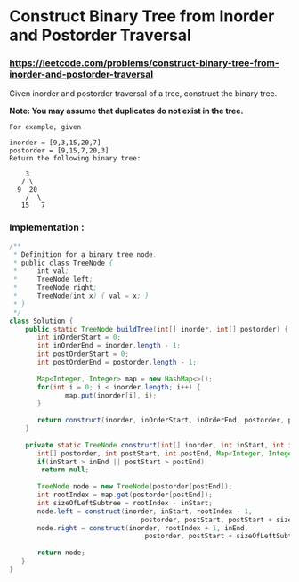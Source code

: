 # Construct Binary Tree from Inorder and Postorder Traversal
### https://leetcode.com/problems/construct-binary-tree-from-inorder-and-postorder-traversal

Given inorder and postorder traversal of a tree, construct the binary tree.

**Note: You may assume that duplicates do not exist in the tree.**
```
For example, given

inorder = [9,3,15,20,7]
postorder = [9,15,7,20,3]
Return the following binary tree:

    3
   / \
  9  20
    /  \
   15   7
```

### Implementation :

```java
/**
 * Definition for a binary tree node.
 * public class TreeNode {
 *     int val;
 *     TreeNode left;
 *     TreeNode right;
 *     TreeNode(int x) { val = x; }
 * }
 */
class Solution {
    public static TreeNode buildTree(int[] inorder, int[] postorder) {
	   int inOrderStart = 0;
	   int inOrderEnd = inorder.length - 1;
	   int postOrderStart = 0;
	   int postOrderEnd = postorder.length - 1;
	      
	   Map<Integer, Integer> map = new HashMap<>();
	   for(int i = 0; i < inorder.length; i++) {
	    	  map.put(inorder[i], i);
	   }
	      
	   return construct(inorder, inOrderStart, inOrderEnd, postorder, postOrderStart, postOrderEnd, map);
    }
	
    private static TreeNode construct(int[] inorder, int inStart, int inEnd, 
	   int[] postorder, int postStart, int postEnd, Map<Integer, Integer> map) {
	   if(inStart > inEnd || postStart > postEnd)
		return null;
		
	   TreeNode node = new TreeNode(postorder[postEnd]);
	   int rootIndex = map.get(postorder[postEnd]);
	   int sizeOfLeftSubtree = rootIndex - inStart;
	   node.left = construct(inorder, inStart, rootIndex - 1, 
                                 postorder, postStart, postStart + sizeOfLeftSubtree - 1, map);
	   node.right = construct(inorder, rootIndex + 1, inEnd, 
                                  postorder, postStart + sizeOfLeftSubtree, postEnd - 1, map);
		
	   return node;
   }
}
```

